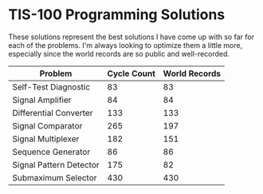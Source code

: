 # TIS-100 Programming Solutions

These solutions represent the best solutions I have come up with so far for each of the problems. I'm always looking to optimize them a little more, especially since the world records are so public and well-recorded.

| Problem | Cycle Count | World Records |
| ------- | ----------- | ------------- |
| Self-Test Diagnostic | 83 | 83 |
| Signal Amplifier | 84 | 84 |
| Differential Converter | 133 | 133 |
| Signal Comparator | 265 | 197 |
| Signal Multiplexer | 182 | 151 |
| Sequence Generator | 86 | 86 |
| Signal Pattern Detector | 175 | 82 |
| Submaximum Selector | 430 | 430 |

